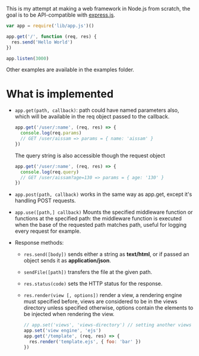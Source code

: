 This is my attempt at making a web framework in Node.js from scratch, the goal is to be API-compatible with [express.js](expressjs.com).

```js
var app = require('lib/app.js')()

app.get('/', function (req, res) {
  res.send('Hello World')
})

app.listen(3000)
```
Other examples are available in the examples folder.


# What is implemented
* `app.get(path, callback)`: path could have named parameters also, which will be available in the req object passed to the callback.

  ```js
  app.get('/user/:name', (req, res) => {
    console.log(req.params)
    // GET /user/aissam => params = { name: 'aissam' }
  })
  ```
  The query string is also accessible though the request object
  ```js
  app.get('/user/:name', (req, res) => {
    console.log(req.query)
    // GET /user/aissam?age=130 => params = { age: '130' }
  })
  ```
* `app.post(path, callback)` works in the same way as app.get, except it's handling POST requests.
* `app.use([path,] callback)` Mounts the specified middleware function or functions at the specified path: the middleware function is executed when the base of the requested path matches path, useful for logging every request for example.



* Response methods:
  * `res.send([body])` sends either a string as **text/html**, or if passed an object sends it as **application/json**.
  * `sendFile([path])` transfers the file at the given path.
  * `res.status(code)` sets the HTTP status for the response.
  * `res.render(view [, options])` render a view, a rendering engine must specified before, views are considered to be in the views directory unless specified otherwise, options contain the elements to be injected when rendering the view.

    ```js
    // app.set('views', 'views-directory') // setting another views directory
    app.set('view engine', 'ejs')
    app.get('/template', (req, res) => {
      res.render('template.ejs', { foo: 'bar' })
    })
    ```
